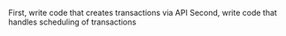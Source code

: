 First, write code that creates transactions via API
Second, write code that handles scheduling of transactions
